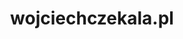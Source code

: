 ---
title: "wojciechczekala.pl"
description: "Strona internetowa wojciechczekala.pl"
tech: ["Next.js", "Tailwind",]
live: "https://wojciechczekala.pl"
image: "/czekala.jpeg"
imageAlt: "Zrzut ekranu projektu strony wojciechczekala.pl"
order: 2
---
